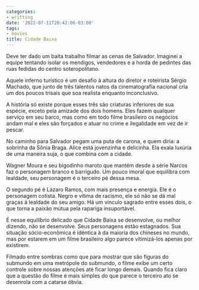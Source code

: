 ```yaml
---
categories:
- writting
date: '2022-07-11T20:42:06-03:00'
tags:
- movies
title: Cidade Baixa
---
```


Deve ter dado um baita trabalho filmar as cenas de Salvador. Imaginei a equipe tentando isolar os mendigos, vendedores e a horda de pedintes das ruas fedidas do centro soteropolitano.

Aquele inferno turístico é um desafio à altura do diretor e roteirista Sérgio Machado, que junto de três talentos natos da cinematografia nacional cria um dos poucos trisais que soa realista enquanto inconclusivo.

A história só existe porque esses três são criaturas inferiores de sua espécie, exceto pela amizade dos dois homens. Eles fazem qualquer serviço em seu barco, mas como em todo filme brasileiro os negócios andam mal e eles são forçados e atuar no crime e ilegalidade em vez de ir pescar.

No caminho para Salvador pegam uma puta de carona, e quem diria: a sobrinha da Sônia Braga. Alice está jovenzinha e delicinha. Ela exala luxúria de uma maneira suja, o que combina com a cidade.

Wagner Moura e seu bigodinho maroto que mantém desde a série Narcos faz o personagem branco e barrigudo. Um pouco imoral que equilibra com lealdade, seu personagem é o terceiro pé dessa mesa.

O segundo pé é Lázaro Ramos, com mais presença e energia. Ele é o personagem cotista. Negro e vítima de racismo, ele só não se dá mal graças à lealdade do seu amigo. Há um vínculo sagrado entre esses dois, o que torna a paixão mútua pela rapariga insuportável.

É nesse equilíbrio delicado que Cidade Baixa se desenvolve, ou melhor dizendo, não se desenvolve. Seus personagens estão estagnados. Sua situação sócio-econômica é idêntica à da maioria dos chineses no mundo, mas por estarem em um filme brasileiro algo parece vitimizá-los apenas por existirem.

Filmado entre sombras como que para mostrar que são figuras do submundo em uma metrópole do submundo, o filme exibe um certo controle sobre nossas atenções até ficar longo demais. Quando fica claro que a questão do filme é mais simples do que parece o terceiro ato se desenrola com a catarse óbvia.